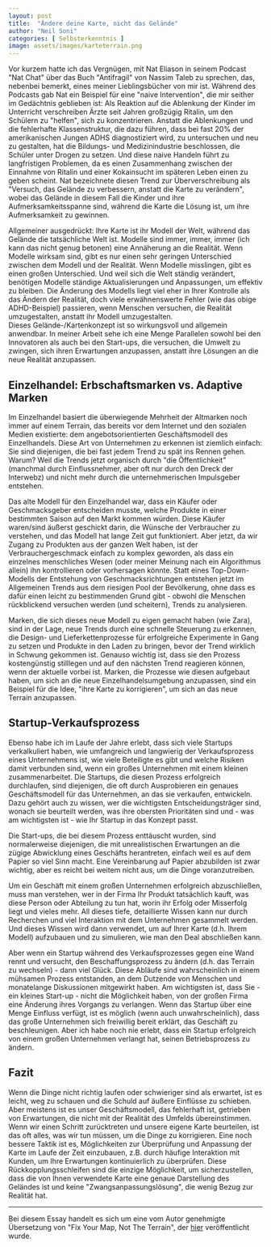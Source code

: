 ```yaml
---
layout: post
title:  "Ändere deine Karte, nicht das Gelände"
author: "Neil Soni"
categories: [ Selbsterkenntnis ]
image: assets/images/karteterrain.png
--- 
```


Vor kurzem hatte ich das Vergnügen, mit Nat Eliason in seinem Podcast "Nat Chat" über das Buch "Antifragil" von Nassim Taleb zu sprechen, das, nebenbei bemerkt, eines meiner Lieblingsbücher von mir ist. Während des Podcasts gab Nat ein Beispiel für eine "naive Intervention", die mir seither im Gedächtnis geblieben ist: Als Reaktion auf die Ablenkung der Kinder im Unterricht verschreiben Ärzte seit Jahren großzügig Ritalin, um den Schülern zu "helfen", sich zu konzentrieren. Anstatt die Ablenkungen und die fehlerhafte Klassenstruktur, die dazu führen, dass bei fast 20% der amerikanischen Jungen ADHS diagnostiziert wird, zu untersuchen und neu zu gestalten, hat die Bildungs- und Medizinindustrie beschlossen, die Schüler unter Drogen zu setzen. Und diese naive Handeln führt zu langfristigen Problemen, da es einen Zusammenhang zwischen der Einnahme von Ritalin und einer Kokainsucht im späteren Leben einen zu geben scheint. Nat bezeichnete diesen Trend zur Überverschreibung als "Versuch, das Gelände zu verbessern, anstatt die Karte zu verändern", wobei das Gelände in diesem Fall die Kinder und ihre Aufmerksamkeitsspanne sind, während die Karte die Lösung ist, um ihre Aufmerksamkeit zu gewinnen.

Allgemeiner ausgedrückt: Ihre Karte ist ihr Modell der Welt, während das Gelände die tatsächliche Welt ist. Modelle sind immer, immer, immer (ich kann das nicht genug betonen) eine Annäherung an die Realität. Wenn Modelle wirksam sind, gibt es nur einen sehr geringen Unterschied zwischen dem Modell und der Realität. Wenn Modelle misslingen, gibt es einen großen Unterschied. Und weil sich die Welt ständig verändert, benötigen Modelle ständige Aktualisierungen und Anpassungen, um effektiv zu bleiben. Die Änderung des Modells liegt viel eher in Ihrer Kontrolle als das Ändern der Realität, doch viele erwähnenswerte Fehler (wie das obige ADHD-Beispiel) passieren, wenn Menschen versuchen, die Realität umzugestalten, anstatt ihr Modell umzugestalten.  
Dieses Gelände-/Kartenkonzept ist so wirkungsvoll und allgemein anwendbar. In meiner Arbeit sehe ich eine Menge Parallelen sowohl bei den Innovatoren als auch bei den Start-ups, die versuchen, die Umwelt zu zwingen, sich ihren Erwartungen anzupassen, anstatt ihre Lösungen an die neue Realität anzupassen.

## Einzelhandel: Erbschaftsmarken vs. Adaptive Marken

Im Einzelhandel basiert die überwiegende Mehrheit der Altmarken noch immer auf einem Terrain, das bereits vor dem Internet und den sozialen Medien existierte: dem angebotsorientierten Geschäftsmodell des Einzelhandels. Diese Art von Unternehmen zu erkennen ist ziemlich einfach: Sie sind diejenigen, die bei fast jedem Trend zu spät ins Rennen gehen. Warum? Weil die Trends jetzt organisch durch "die Öffentlichkeit" (manchmal durch Einflussnehmer, aber oft nur durch den Dreck der Interwebz) und nicht mehr durch die unternehmerischen Impulsgeber entstehen.

Das alte Modell für den Einzelhandel war, dass ein Käufer oder Geschmacksgeber entscheiden musste, welche Produkte in einer bestimmten Saison auf den Markt kommen würden. Diese Käufer waren/sind äußerst geschickt darin, die Wünsche der Verbraucher zu verstehen, und das Modell hat lange Zeit gut funktioniert. Aber jetzt, da wir Zugang zu Produkten aus der ganzen Welt haben, ist der Verbrauchergeschmack einfach zu komplex geworden, als dass ein einzelnes menschliches Wesen (oder meiner Meinung nach ein Algorithmus allein) ihn kontrollieren oder vorhersagen könnte. Statt eines Top-Down-Modells der Entstehung von Geschmacksrichtungen entstehen jetzt im Allgemeinen Trends aus dem riesigen Pool der Bevölkerung, ohne dass es dafür einen leicht zu bestimmenden Grund gibt - obwohl die Menschen rückblickend versuchen werden (und scheitern), Trends zu analysieren.

Marken, die sich dieses neue Modell zu eigen gemacht haben (wie Zara), sind in der Lage, neue Trends durch eine schnelle Steuerung zu erkennen, die Design- und Lieferkettenprozesse für erfolgreiche Experimente in Gang zu setzen und Produkte in den Laden zu bringen, bevor der Trend wirklich in Schwung gekommen ist. Genauso wichtig ist, dass sie den Prozess kostengünstig stilllegen und auf den nächsten Trend reagieren können, wenn der aktuelle vorbei ist. Marken, die Prozesse wie diesen aufgebaut haben, um sich an die neue Einzelhandelsumgebung anzupassen, sind ein Beispiel für die Idee, "ihre Karte zu korrigieren", um sich an das neue Terrain anzupassen.

## Startup-Verkaufsprozess

Ebenso habe ich im Laufe der Jahre erlebt, dass sich viele Startups verkalkuliert haben, wie umfangreich und langwierig der Verkaufsprozess eines Unternehmens ist, wie viele Beteiligte es gibt und welche Risiken damit verbunden sind, wenn ein großes Unternehmen mit einem kleinen zusammenarbeitet. Die Startups, die diesen Prozess erfolgreich durchlaufen, sind diejenigen, die oft durch Ausprobieren ein genaues Geschäftsmodell für das Unternehmen, an das sie verkaufen, entwickeln. Dazu gehört auch zu wissen, wer die wichtigsten Entscheidungsträger sind, wonach sie beurteilt werden, was ihre obersten Prioritäten sind und - was am wichtigsten ist - wie Ihr Startup in das Konzept passt.

Die Start-ups, die bei diesem Prozess enttäuscht wurden, sind normalerweise diejenigen, die mit unrealistischen Erwartungen an die zügige Abwicklung eines Geschäfts herantreten, einfach weil es auf dem Papier so viel Sinn macht. Eine Vereinbarung auf Papier abzubilden ist zwar wichtig, aber es reicht bei weitem nicht aus, um die Dinge voranzutreiben.

Um ein Geschäft mit einem großen Unternehmen erfolgreich abzuschließen, muss man verstehen, wer in der Firma Ihr Produkt tatsächlich kauft, was diese Person oder Abteilung zu tun hat, worin ihr Erfolg oder Misserfolg liegt und vieles mehr. All dieses tiefe, detaillierte Wissen kann nur durch Recherchen und viel Interaktion mit dem Unternehmen gesammelt werden. Und dieses Wissen wird dann verwendet, um auf Ihrer Karte (d.h. Ihrem Modell) aufzubauen und zu simulieren, wie man den Deal abschließen kann.

Aber wenn ein Startup während des Verkaufsprozesses gegen eine Wand rennt und versucht, den Beschaffungsprozess zu ändern (d.h. das Terrain zu wechseln) - dann viel Glück. Diese Abläufe sind wahrscheinlich in einem mühsamen Prozess entstanden, an dem Dutzende von Menschen und monatelange Diskussionen mitgewirkt haben. Am wichtigsten ist, dass Sie - ein kleines Start-up - nicht die Möglichkeit haben, von der großen Firma eine Änderung ihres Vorgangs zu verlangen. Wenn das Startup über eine Menge Einfluss verfügt, ist es möglich (wenn auch unwahrscheinlich), dass das große Unternehmen sich freiwillig bereit erklärt, das Geschäft zu beschleunigen. Aber ich habe noch nie erlebt, dass ein Startup erfolgreich von einem großen Unternehmen verlangt hat, seinen Betriebsprozess zu ändern.

## Fazit

Wenn die Dinge nicht richtig laufen oder schwieriger sind als erwartet, ist es leicht, weg zu schauen und die Schuld auf äußere Einflüsse zu schieben. Aber meistens ist es unser Geschäftsmodell, das fehlerhaft ist, getrieben von Erwartungen, die nicht mit der Realität des Umfelds übereinstimmen. Wenn wir einen Schritt zurücktreten und unsere eigene Karte beurteilen, ist das oft alles, was wir tun müssen, um die Dinge zu korrigieren. Eine noch bessere Taktik ist es, Möglichkeiten zur Überprüfung und Anpassung der Karte im Laufe der Zeit einzubauen, z.B. durch häufige Interaktion mit Kunden, um Ihre Erwartungen kontinuierlich zu überprüfen. Diese Rückkopplungsschleifen sind die einzige Möglichkeit, um sicherzustellen, dass die von Ihnen verwendete Karte eine genaue Darstellung des Geländes ist und keine "Zwangsanpassungslösung", die wenig Bezug zur Realität hat.


---

Bei diesem Essay handelt es sich um eine vom Autor genehmigte Übersetzung von "Fix Your Map, Not The Terrain", der  [hier](https://www.neilsoni.com/fix-map-not-terrain/) veröffentlicht wurde.
